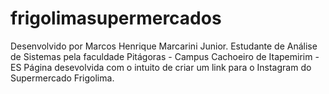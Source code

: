 # frigolimasupermercados
Desenvolvido por Marcos Henrique Marcarini Junior. 
Estudante de Análise de Sistemas pela faculdade Pitágoras - Campus Cachoeiro de Itapemirim - ES
Página desevolvida com o intuito de criar um link para o Instagram do Supermercado Frigolima. 
